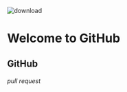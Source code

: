 ![download](https://github.com/user-attachments/assets/bce9332d-4490-4ac9-806e-c52eac1a6988)

# Welcome to GitHub

## GitHub

###### pull request
